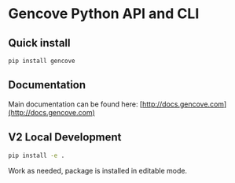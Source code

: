 # Gencove Python API and CLI

## Quick install ##
`pip install gencove`

## Documentation ##
Main documentation can be found here: [http://docs.gencove.com](http://docs.gencove.com)


## V2 Local Development

```bash
pip install -e .
```

Work as needed, package is installed in editable mode.
